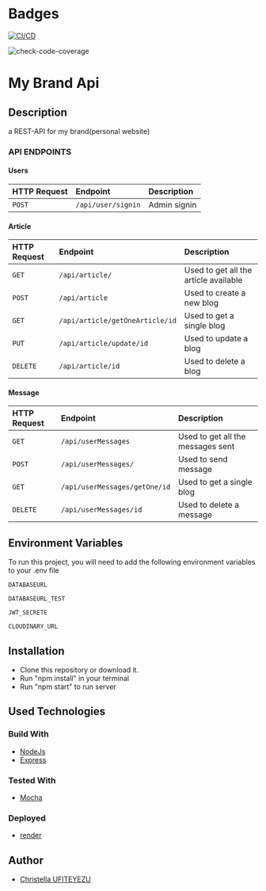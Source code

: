 # Badges

[![CI/CD](https://github.com/chrill-christella/mybrand-API/actions/workflows/main.yml/badge.svg)](https://github.com/chrill-christella/mybrand-API/actions/workflows/main.yml)

![check-code-coverage](https://img.shields.io/badge/code--coverage-72.34%25-green)

# My Brand Api

## Description

a REST-API for my brand(personal website)

### API ENDPOINTS

#### Users

| HTTP Request | Endpoint           | Description  |
| :----------- | :----------------- | :----------- |
| `POST`       | `/api/user/signin` | Admin signin |

#### Article

| HTTP Request | Endpoint                        | Description                           |
| :----------- | :------------------------------ | :------------------------------------ |
| `GET`        | `/api/article/`                 | Used to get all the article available |
| `POST`       | `/api/article`                  | Used to create a new blog             |
| `GET`        | `/api/article/getOneArticle/id` | Used to get a single blog             |
| `PUT`        | `/api/article/update/id`        | Used to update a blog                 |
| `DELETE`     | `/api/article/id`               | Used to delete a blog                 |

#### Message

| HTTP Request | Endpoint                      | Description                       |
| :----------- | :---------------------------- | :-------------------------------- |
| `GET`        | `/api/userMessages`           | Used to get all the messages sent |
| `POST`       | `/api/userMessages/`          | Used to send message              |
| `GET`        | `/api/userMessages/getOne/id` | Used to get a single blog         |
| `DELETE`     | `/api/userMessages/id`        | Used to delete a message          |

## Environment Variables

To run this project, you will need to add the following environment variables to your .env file

`DATABASEURL`

`DATABASEURL_TEST`

`JWT_SECRETE`

`CLOUDINARY_URL`

## Installation

- Clone this repository or download it.
- Run "npm install" in your terminal
- Run "npm start" to run server

## Used Technologies

### Build With

- [NodeJs](https://nodejs.org/en/)
- [Express](https://expressjs.com/)

### Tested With

- [Mocha](https://mocha.io/)

### Deployed

- [render](https://www.render.com/)

## Author

- [Christella UFITEYEZU](https://github.com//)
